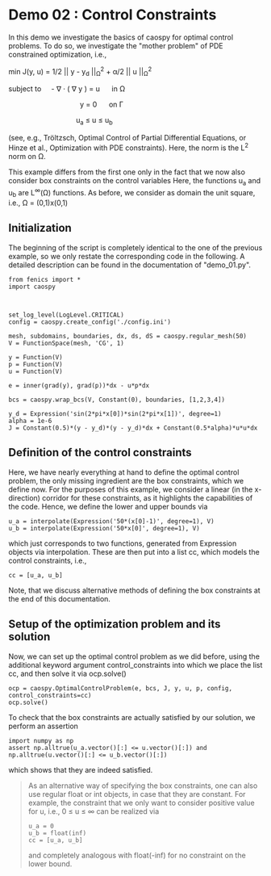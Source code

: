 Demo 02 : Control Constraints
=============================

In this demo we investigate the basics of caospy for 
optimal control problems. To do so, we investigate the "mother 
problem" of PDE constrained optimization, i.e., 

min J(y, u) = 1/2 || y - y<sub>d</sub> ||<sub>&Omega;</sub><sup>2</sup> + &alpha;/2  || u ||<sub>&Omega;</sub><sup>2</sup>

subject to &nbsp;&nbsp;&nbsp;  - &nabla; &middot; ( &nabla; y  ) = u &nbsp;&nbsp;&nbsp;&nbsp; in &Omega;
 
&nbsp;&nbsp;&nbsp;&nbsp;&nbsp;&nbsp;&nbsp;&nbsp;&nbsp;&nbsp;&nbsp;&nbsp;&nbsp;&nbsp;&nbsp;&nbsp;&nbsp;&nbsp;&nbsp;&nbsp;&nbsp;&nbsp;&nbsp;&nbsp;&nbsp;
&nbsp;&nbsp;&nbsp;&nbsp;&nbsp;&nbsp;&nbsp;&nbsp;&nbsp;&nbsp;y = 0 &nbsp;&nbsp;&nbsp;&nbsp; on &Gamma;

&nbsp;&nbsp;&nbsp;&nbsp;&nbsp;&nbsp;&nbsp;&nbsp;&nbsp;&nbsp;&nbsp;&nbsp;&nbsp;&nbsp;&nbsp;&nbsp;&nbsp;&nbsp;&nbsp;&nbsp;&nbsp;&nbsp;&nbsp;&nbsp;&nbsp;
&nbsp;&nbsp;&nbsp;&nbsp;&nbsp;&nbsp;&nbsp;&nbsp;u<sub>a</sub> &le; u &le; u<sub>b</sub>

(see, e.g., Tröltzsch, Optimal Control of Partial Differential Equations, 
or Hinze et al., Optimization with PDE constraints). Here,
the norm is the L<sup>2</sup> norm on &Omega;.

This example differs from the first one only in the fact that
we now also consider box constraints on the control variables
Here, the functions u<sub>a</sub> and u<sub>b</sub> are 
L<sup>&infin;</sup>(&Omega;) functions. As before, we consider
as domain the unit square, i.e., &Omega; = (0,1)x(0,1)

Initialization
--------------

The beginning of the script is completely identical to the 
one of the previous example, so we only restate the corresponding
code in the following. A detailed description can be found
in the documentation of "demo_01.py". 

    from fenics import *
    import caospy
    
    
    
    set_log_level(LogLevel.CRITICAL)
    config = caospy.create_config('./config.ini')
    
    mesh, subdomains, boundaries, dx, ds, dS = caospy.regular_mesh(50)
    V = FunctionSpace(mesh, 'CG', 1)
    
    y = Function(V)
    p = Function(V)
    u = Function(V)
    
    e = inner(grad(y), grad(p))*dx - u*p*dx
    
    bcs = caospy.wrap_bcs(V, Constant(0), boundaries, [1,2,3,4])
    
    y_d = Expression('sin(2*pi*x[0])*sin(2*pi*x[1])', degree=1)
    alpha = 1e-6
    J = Constant(0.5)*(y - y_d)*(y - y_d)*dx + Constant(0.5*alpha)*u*u*dx

Definition of the control constraints
-------------------------------------

Here, we have nearly everything at hand to define the optimal
control problem, the only missing ingredient are the box constraints,
which we define now. For the purposes of this example, we 
consider a linear (in the x-direction) corridor for these
constraints, as it highlights the capabilities of the code.
Hence, we define the lower and upper bounds via

    u_a = interpolate(Expression('50*(x[0]-1)', degree=1), V)
    u_b = interpolate(Expression('50*x[0]', degree=1), V)
   
which just corresponds to two functions, generated from 
Expression objects via interpolation. These are then put
into a list cc, which models the control constraints, i.e.,

    cc = [u_a, u_b]

Note, that we discuss alternative methods of defining the box
constraints at the end of this documentation. 

Setup of the optimization problem and its solution
--------------------------------------------------

Now, we can set up the optimal control problem as we did before,
using the additional keyword argument control_constraints into which
we place the list cc, and then solve it via ocp.solve()

    ocp = caospy.OptimalControlProblem(e, bcs, J, y, u, p, config, control_constraints=cc)
    ocp.solve()
    
To check that the box constraints are actually satisfied by our 
solution, we perform an assertion

    import numpy as np
    assert np.alltrue(u_a.vector()[:] <= u.vector()[:]) and np.alltrue(u.vector()[:] <= u_b.vector()[:])

which shows that they are indeed satisfied.

> As an alternative way of specifying the box constraints, one
> can also use regular float or int objects, in case that they
> are constant. For example, the constraint that we only want to
> consider positive value for u, i.e., 0 &le; u &le; &infin; can
> be realized via
> 
>     u_a = 0
>     u_b = float(inf)
>     cc = [u_a, u_b]
>
> and completely analogous with float(-inf) for no constraint 
> on the lower bound.
